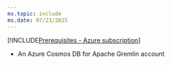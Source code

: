 ```yaml
---
ms.topic: include
ms.date: 07/23/2025
---
```


[!INCLUDE[Prerequisites - Azure subscription](../../includes/prerequisites-azure-subscription.md)]

- An Azure Cosmos DB for Apache Gremlin account
